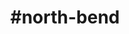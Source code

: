 ---
title: "#north-bend"
hashtag: "north-bend"
tags:
  - Cascades
  - Cities I have visited
  - City
  - I-90
  - Washington
---